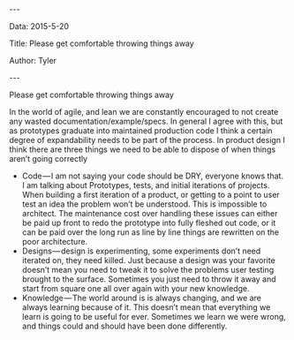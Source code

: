 \-\-\-

Data: 2015\-5\-20

Title: Please get comfortable throwing things away

Author: Tyler

\-\-\-

Please get comfortable throwing things away

In the world of agile, and lean we are constantly encouraged to not create any wasted documentation/example/specs\. In general I agree with this, but as prototypes graduate into maintained production code I think a certain degree of expandability needs to be part of the process\. In product design I think there are three things we need to be able to dispose of when things aren’t going correctly

- Code — I am not saying your code should be DRY, everyone knows that\. I am talking about Prototypes, tests, and initial iterations of projects\. When building a first iteration of a product, or getting to a point to user test an idea the problem won’t be understood\. This is impossible to architect\. The maintenance cost over handling these issues can either be paid up front to redo the prototype into fully fleshed out code, or it can be paid over the long run as line by line things are rewritten on the poor architecture\.
- Designs — design is experimenting, some experiments don’t need iterated on, they need killed\. Just because a design was your favorite doesn’t mean you need to tweak it to solve the problems user testing brought to the surface\. Sometimes you just need to throw it away and start from square one all over again with your new knowledge\.
- Knowledge — The world around is is always changing, and we are always learning because of it\. This doesn’t mean that everything we learn is going to be useful for ever\. Sometimes we learn we were wrong, and things could and should have been done differently\.

 

